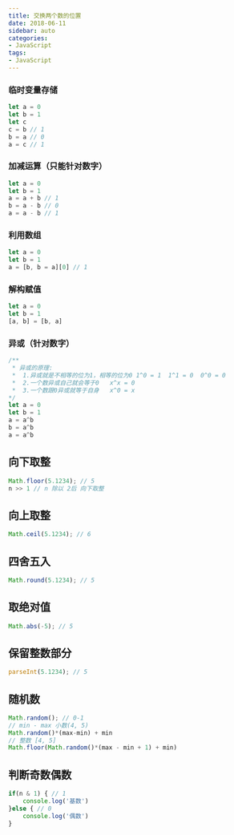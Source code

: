 ```yaml
---
title: 交换两个数的位置
date: 2018-06-11
sidebar: auto
categories:
- JavaScript
tags:
- JavaScript
---
```


### 临时变量存储
```js
let a = 0
let b = 1
let c
c = b // 1
b = a // 0
a = c // 1
```

### 加减运算（只能针对数字）
```js
let a = 0
let b = 1
a = a + b // 1
b = a - b // 0
a = a - b // 1
```

### 利用数组
```js
let a = 0
let b = 1
a = [b, b = a][0] // 1
```

### 解构赋值
```js
let a = 0
let b = 1
[a, b] = [b, a]
```

### 异或（针对数字）
```js
/**
 * 异或的原理:
 *  1.异或就是不相等的位为1，相等的位为0 1^0 = 1  1^1 = 0  0^0 = 0
 *  2.一个数异或自己就会等于0   x^x = 0
 *  3.一个数跟0异或就等于自身   x^0 = x
*/
let a = 0
let b = 1
a = a^b
b = a^b
a = a^b
```

##  向下取整
```js
Math.floor(5.1234); // 5
n >> 1 // n 除以 2后 向下取整
```
##  向上取整
```js
Math.ceil(5.1234); // 6
```
##  四舍五入
```js
Math.round(5.1234); // 5
```
##  取绝对值
```js
Math.abs(-5); // 5
```
##  保留整数部分
```js
parseInt(5.1234); // 5
```
##  随机数
```js
Math.random(); // 0-1
// min - max 小数(4, 5)
Math.random()*(max-min) + min
// 整数 [4, 5]
Math.floor(Math.random()*(max - min + 1) + min)
```

##  判断奇数偶数
```js
if(n & 1) { // 1
    console.log('基数')
}else { // 0
    console.log('偶数')
}
```


